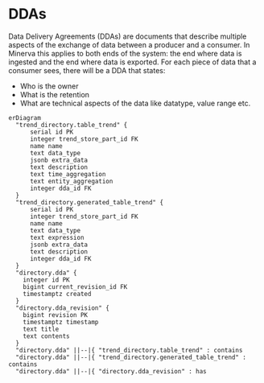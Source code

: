 # DDAs

Data Delivery Agreements (DDAs) are documents that describe multiple aspects of
the exchange of data between a producer and a consumer. In Minerva this applies
to both ends of the system: the end where data is ingested and the end where
data is exported. For each piece of data that a consumer sees, there will be
a DDA that states:

- Who is the owner
- What is the retention
- What are technical aspects of the data like datatype, value range etc.

```mermaid
erDiagram
  "trend_directory.table_trend" {
      serial id PK
      integer trend_store_part_id FK
      name name
      text data_type
      jsonb extra_data
      text description
      text time_aggregation
      text entity_aggregation
      integer dda_id FK
  }
  "trend_directory.generated_table_trend" {
      serial id PK
      integer trend_store_part_id FK
      name name
      text data_type
      text expression
      jsonb extra_data
      text description
      integer dda_id FK
  }
  "directory.dda" {
    integer id PK
    bigint current_revision_id FK
    timestamptz created
  }
  "directory.dda_revision" {
    bigint revision PK 
    timestamptz timestamp
    text title
    text contents
  }
  "directory.dda" ||--|{ "trend_directory.table_trend" : contains
  "directory.dda" ||--|{ "trend_directory.generated_table_trend" : contains
  "directory.dda" ||--|{ "directory.dda_revision" : has
```
